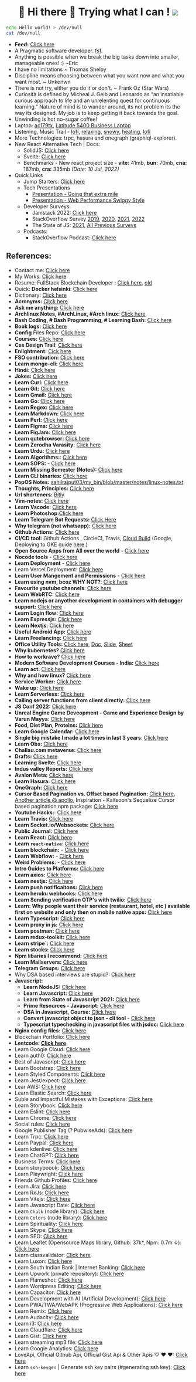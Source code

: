 <h1 align="center">🤺︎ Hi there 👋 Trying what I can ! <img src="https://www.linuxquestions.org/questions/images/smilies/emot-tiphat.gif" /></h1>

```bash
echo Hello world! > /dev/null
cat /dev/null
```

- **Feed:** [Click here](feed.md)
- A Pragmatic software developer. [fsf](https://www.fsf.org/).
- Anything is possible when we break the big tasks down into smaller, manageable ones! :) ~Eric
- I have no limitations ~ Thomas Shelby
- Discipline means choosing between what you want now and what you want most. ~ Unkonwn
- There is not try, either you do it or don't. ~ Frank Oz (Star Wars)
- Curiosità is defined by Micheal J. Geib and Leonardo as “an insatiable curious approach to life and an unrelenting quest for continuous learning.” Nature of mind is to wander around, its not problem its the way its designed. My job is to keep getting it back towards the goal.
- Unwinding is hot no-sugar coffee!
- Laptop: [ac179tx](https://support.hp.com/in-en/document/c04919819), [Latitude 5400 Business Laptop](https://dl.dell.com/topicspdf/latitude-14-5400-laptop_owners-manual2_en-us.pdf)
- Listening, Music Trail - [lofi](https://www.youtube.com/watch?v=GGrrch3k9zg), [relaxing](https://www.youtube.com/watch?v=PAvDi3bS6uw), [snowy](https://www.youtube.com/watch?v=L3kL7zwNYP8), [heating](https://www.youtube.com/watch?v=7MdZL5hqye4&list=PLBfwD_NnDB3qWo0n11nNtjR2I4xwjlesx), [lofi](https://youtu.be/rtTI1rh9U5M)
- More Technologies: trpc, hasura and onegraph (graphiql-explorer).
- New React Alternative Tech | Docs:
	- SolidJS: [Click here](https://www.youtube.com/watch?v=O6xtMrDEhcE)
	- Svelte: [Click here](https://www.youtube.com/watch?v=AdNJ3fydeao)
	- Benchmarks - New react project size - **vite:** 41mb, **bun:** 70mb, **cna:** 187mb, **cra:** 335mb *(Date: 10 Jul, 2022)*
- Quick Links
	- Jump Starters: [Click here](jump-starters.md)
	- Tech Presentations
		- [Presentation - Going that extra mile](https://docs.google.com/presentation/d/1uz8-Ae5sTgZYDmydfX-ESDO03oMBYAQ14rkJzPs4AxE/edit#slide=id.g2b178ca05c_0_3)
		- [Presentation - Web Performance Swiggy Style](https://docs.google.com/presentation/d/1snxo-EKx6PseQeznhfr-VVTEQ71EAMOdbDQ0pNR5jEA/edit#slide=id.g6b802e0221_1_1286)
	- Developer Surveys: 
		- Jamstack 2022: [Click here](https://jamstack.org/survey/2022/)
		- StackOverflow Survey [2019](https://insights.stackoverflow.com/survey/2019), [2020](https://insights.stackoverflow.com/survey/2020), [2021](https://insights.stackoverflow.com/survey/2021), [2022](https://survey.stackoverflow.co/2022/)
		- The State of JS: [2021](https://2021.stateofjs.com/en-US/), [All Previous Surveys](https://stateofjs.com/en-us/)
  - Podcasts:
	  - StackOverflow Podcast: [Click here](https://stackoverflow.blog/podcast/)

## References:

- Contact me: [Click here](https://sahilrajput03.ml/me)
- My Works: [Click here](my-works.md)
- Resume: FullStack Blockchain Developer : [Click here](https://tinyurl.com/sahil-blockchain-dev),  [old](https://github.com/sahilrajput03/my_bin/raw/master/resume/sahil-rajput_resume-linux-feb-2022.pdf)
- Quick: **Docker helsinki**: [Click here](https://github.com/sahilrajput03/dockerHelsinki)
- Dictionary: [Click here](dictionary.md)
- **Acronyms:** [Click here](acroynms.md)
- **Ask me anything:** [Click here](https://github.com/sahilrajput03/askMeAnything)
- **Archlinux Notes, #ArchLinux, #Arch linux:** [Click here](arch-notes.md)
- **Bash Coding, # Bash Programming, # Learning Bash:** [Click here](learn-bash.md)
- **Book logs:** [Click here](./book-logs/README.md)
- **Config** Files Repo: [Click here](https://github.com/sahilrajput03/config)
- **Courses:** [Click here](courses-list.md)
- **Css Design Trail**: [Click here](https://github.com/sahilrajput03/cssDesignTrail)
- **Enlightment:** [Cick here](enlightenment.md)
- **FSO contribution:** [Click here](my-fso-contribution.md)
- **Learn mongo-cli:** [Click here](learn-mongo-cli.md)
- **Hindi:** [Click here](learn-hindi.md)
- **Jokes:** [Click here](https://xkcd.com/)
- **Learn Curl:** [Click here](learn-curl.md)
- **Learn Git:** [Click here](learn-git.md)
- **Learn Gmail:** [Click here](learn-gmail.md)
- **Learn Go:** [Click here](https://github.com/sahilrajput03/learn_go)
- **Learn Regex:** [Click here](learn-regex.md)
- **Learn Markdown:** [Click here](learn-markdown.md)
- **Learn Perl:** [Click here](learn-perl)
- **Learn Figma:** [Click here](learn-figma.md)
- **Learn FigJam:** [Click here](learn-figjam.md)
- **Learn qutebrowser:** [Click here](qutebrowser.md)
- **Learn Zerodha Varasity:** [Click here](learn-zerodha-varasity.md)
- **Learn Urdu:** [Click here](./learn-urdu/)
- **Learn Algorithms:**: [Click here](learn-algorithms.md) 
- **Learn SOPS:** - [Click here](https://github.com/sahilrajput03/devopswithkubernetes/tree/main/learn-sops)
- **Learn Missing Semester (Notes):** [Click here](missing-semester/)
- **Learn CLI binaries:** [Click here](learn-cli-binary.md)
- **PopOS Notes:** [sahilrajput03/my_bin/blob/master/notes/linux-notes.txt](https://github.com/sahilrajput03/my_bin/blob/master/notes/linux-notes.txt)
- **Thoughts, Principles:** [Click here](thoughts-principles.md)
- **Url shorteners:** [Bitly](https://bitly.com/)
- **Vim-notes:** [Click here](vim.md)
- **Learn Vscode:** [Click here](learn-vscode.md)
- **Learn Photoshop:**[Click here](learn-photoshop.md)
- **Learn Telegram Bot Requests:** [Click Here](https://github.com/sahilrajput03/telegram-bot-requests)
- **Why telegram (not whatsapp):** [Click here](why-telegram.md)
- **Github Actions:** [Click here](github-actions.md)
- **CI/CD tool:** Github Actions , CircleCI, Travis, [Cloud Build](https://cloud.google.com/cloud-build) (Google, Deploying to GKE guide [here](https://cloud.google.com/cloud-build/docs/deploying-builds/deploy-gke).)
- **Open Source Apps from All over the world** - [Click here](open-source-apps.md)
- **Nocode tools** - [Click here](nocodetools.md)
- **Learn Deployment** - [Click here](learn-deploy.md)
- Learn Vercel Deployment: [Click here](learn-vercel.md)
- **Learn User Mangement and Permissions** - [Click here](learn-user-management-and-permissions.md)
- **Learn using nvm, bcoz WHY NOT?**: [Click here](https://github.com/sahilrajput03/nvm-autoswitching/)
- **Favourite youtube channels**: [Click here](favourite-youtube-channels.md)
- **Learn WebRTC:** [Click here](learn-webrtc.md)
- **Learn nodejs or anyother development in containers with debugger support:** [Click here](https://github.com/sahilrajput03/learn-express/tree/main/development-in-docker-container)
- **Learn Login flow:** [Click here](https://github.com/sahilrajput03/sahilrajput03/blob/master/learn-login-flow.md)
- **Learn Expressjs:** [Click here](https://github.com/sahilrajput03/learning_expressjs)
- **Learn Nextjs:** [Click here](https://github.com/sahilrajput03/nextjs-examples-testing)
- **Useful Android App:** [Click here](usefult-android-apps.md)
- **Learn Freelancing:** [Click here](free-lancing.md)
- **Office Utility Tools:** [Click here](learn-google-office-tools.md), [Doc](https://docs.google.com/document/), [Slide](https://docs.google.com/presentation/), [Sheet](https://docs.google.com/spreadsheets)
- **Why kubernetes?** [Click here](why-kubernetes.md)
- **How to workrave?** [Click here](why-and-how-to-workrave.md)
- **Modern Software Development Courses - India:** [Click here](modern-software-development-courses.md)
- **Learn act:** [Click here](learn-act.md)
- **Why and how linux?** [Click here](why-and-how-linux.md)
- **Service Worker:** [Click here](learn-service-worker.md)
- **Wake up:** [Click here](learn-wake-up.md)
- **Learn Serverless:** [Click here](learn-serverless.md)
- **Calling server functions from client directly:** [Click here](learn-api-mount.md)
- **JS Conf 2022:** [Click here](notes-js-conf-2022.md)
- **Unreal Engine Game Deveopment - Game and Experience Design by Varun Mayya**: [Click here](game-development.md)
- **Food, Diet Plan, Proteins:** [Click here](food.md)
- **Learn Google Calendar:** [Click here](learn-google-calendar.md)
- **Single big mistake I made a lot times in last 3 years**: [Click here](single-big-mistake.md)
- **Learn Obs:** [Click here](./learn-obs.md)
- **Challau.com metaverse:** [Click here](challau-metaverse.md)
- **Drafts:** [Click here](./drafts)
- **Learning Svelte:** [Click here](learn-svelte.md)
- **Indus valley Reports:** [Click here](learn-indus-valley-reports.md)
- **Avalon Meta:** [Click here](avalon-meta.md)
- **Learn Hasura:** [Click here](learn-hasura.md)
- **OneGraph:** [Click here](learn-one-graph.md)
- **Cursor Based Pagination vs. Offset based Pagination:** [Click here](https://www.sitepoint.com/paginating-real-time-data-cursor-based-pagination/), [Another article @ apollo](https://www.apollographql.com/blog/graphql/pagination/understanding-pagination-rest-graphql-and-relay/), Inspiration - Kaltsoon's Sequelize Cursor based pagination npm package: [Click here](https://github.com/Kaltsoon/sequelize-cursor-pagination)
- **Youtube Hacks:**: [Click here](youtube-hacks.md)
- **Learn Travis:** [Click here](learn-travis.md)
- **Learn Socket.io/Websockets:** [Click here](https://github.com/sahilrajput03/learn-websockets)
- **Public Journal:** [Click here](public-journal.md)
- **Learn React:** [Click here](https://github.com/sahilrajput03/learn-react)
- **Learn `react-native`**: [Click here](https://github.com/sahilrajput03/learn-react-native)
- **Learn blockchain:** - [Click here](https://github.com/sahilrajput03/learn-blockchain)
- **Learn Webflow:** - [Click here](learn-webflow.md)
- **Weird Problems:** - [Click here](weird-problems.md)
- **Intro Guides to Platforms:** [Click here](intro-guide-to-platforms.md)
- **Learn axios:** [Click here](learn-axios.md)
- **Learn nestjs:** [Click here](learn-nestjs.md) 
- **Learn push notificaitons:** [Click here](learn-push-notifications.md)
- **Learn heroku webhooks:** [Click here](learn-web-hooks.md)
- **Learn Sending verification OTP's with twilio:** [Click here](learn-twilio.md)
- **Learn: Why people want their service (restaurant, hotel, etc ) available first on website and only then on mobile native apps:** [Click here](learn-why-websites-first-not-mobile-apps.md)
- **Learn Typescript:** [Click here](https://github.com/sahilrajput03/learn-typescript/blob/main/README.md)
- **Learn proxy in js:** [Click here](learn-proxy.md)
- **Learn postman:** [Click here](learn-postman.md)
- **Learn redux-toolkit:** [Click here](learn-redux-toolkit.md)
- **Learn stripe`:** [Click here](learn-stripe.md)
- **Learn stocks:** [Click here](learn-stocks.md)
- **Npm libaries I recommend:** [Click here](learn-npm-libraries.md)
- **Learn Mailservers:** [Click here](mail-server.md)
- **Telegram Groups:** [Click here](telegram-groups.md)
- Why DSA based interviews are stupid?: [Click here](dsa.md)
- **Javascript:**
	- **Learn NodeJS:** [Click here](learn-nodejs.md)
	- **Learn Javascript:** [Click here](learn-js.md)
	- **Learn from State of Javascript 2021:** [Click here](learn-state-of-javascript.md)
	- **Prime Resources - Javascript:** [Click here](prime-resources-js.md)
	- **DSA in Javascript, Course:** [Click here](https://github.com/sahilrajput03/learn-dsa)
	- **Convert javascript object to json - cli tool** - [Click here](obj-json.md)
	- **Typescript typechecking in javascript files with jsdoc:** [Click here](@ts-check.md)
- **Nginx config files:** [Click here](https://github.com/sahilrajput03/config/tree/main/etc/nginx)
- Blockchain Portfolio: [Click here](blockchain_portfolio.md)
- **Leetcode: [Click here](learn-leetcode.md)**
- Learn Google Cloud: [Click here](learn-google-cloud.md)
- Learn auth0: [Click here](learn-auth0.md)
- Best of Javascript: [Click here](https://bestofjs.org/)
- Learn Bootstrap: [Click here](https://github.com/sahilrajput03/cssDesignTrail/blob/master/learn-bootstrap.md)
- Learn Styled Components: [Click here](https://github.com/sahilrajput03/cssDesignTrail/blob/master/learn-styled-components.md)
- Learn Jest/expect: [Click here](learn-jest-expect.md)
- Lear AWS: [Click here](learn-aws.md)
- Learn Elastic Search: [Click here](learn-elastic-search.md)
- Suble and Impactful Mistakes with Exceptions: [Click here](subtle-impactful-exceptions.md)
- Learn Storybook: [Click here](learn-storybook.md)
- Learn Eslint: [Click here](learn-eslint.md)
- Learn Chrome: [Click here](learn-chrome.md)
- Social rules: [Click here](social-rules.md)
- Google Publisher Tag (? PubwiseAds): [Click here](https://github.com/sahilrajput03/learn-react/blob/main/pubwise-ads-integration/README.md)
- Learn Trpc: [Click here](learn-trpc.md)
- Learn Paypal: [Click here](learn-paypal.md)
- Learn kdenlive: [Click here](learn-kdenlive.md)
- Learn ChatGPT: [Click here](https://gist.github.com/sahilrajput03/c209167002a8a52722b09fa73456e3a1)
- Business Terms: [Click here](learn-business-terms.md)
- Learn storyboook: [Click here](https://github.com/sahilrajput03/learn-react/tree/main/learn-storybook)
- Learn Playwright: [Click here](learn-playwright.md)
- Friends Github Profiles: [Click here](friends-github.md)
- Learn Jira: [Click here](learn-jira.md)
- Learn RxJs: [Click here](learn-rxjs.md)
- Learn Vitejs: [Click here](learn-vite.md)
- Learn Javascript Date: [Click here](learn-javascript-date.md)
- Learn `Chalk` (node library): [Click here](learn-chalkjs.md)
- Learn `Colors` (node library): [Click here](learn-colors-npm.md)
- Learn Spirituality: [Click here](learn-spirituality.md)
- Learn Skype: [Click here](learn-skype.md)
- Learn SEO: [Click here](learn-seo.md)
- Learn Leaflet (Opensource Maps library, Github: 37k*, Npm: 0.7m ↓): [Click here](learn-leaflet.md)
- Learn classvalidator: [Click here](learn-classvalidator.md)
- Learn Luxon: [Click here](learn-luxon.md)
- Learn South Indian Bank | Internet Banking: [Click here](learn-south-india-bank)
- Learn Upwork (private repository): [Click here](learn-upwork)
- Learn Flameshot: [Click here](learn-flameshot.md)
- Learn Wordpress Editing: [Click here](learn-wordpress-editing.md)
- Learn Capacitor: [Click here](learn-capacitor.md)
- Learn Development with AI (Artificial Development): [Click here](learn-development-with-ai.md)
- Learn PWA/TWA/WebAPK (Progressive Web Applications): [Click here](https://github.com/sahilrajput03/pwa-to-apk-using-twa/tree/main)
- Learn Remix: [Click here](learn-remix.md)
- Learn Audacity: [Click here](learn-audacity.md)
- Learn i3: [Click here](learn-i3.md)
- Learn Cloudflare: [Click here](learn-cloudflare.md)
- Learn Gist: [Click here](learn-gist.md)
- Learn streaming mp3 file: [Click here](learn-streaming.md)
- Learn Google Analytics: [Click here](https://github.com/sahilrajput03/learn-react/tree/main/google-analytics-custom-solution)
- LoveApi, Official Github Api, Official Gist Api & Other Apis ♡ ♥ ❤: [Click here](https://gist.github.com/sahilrajput03/e4a8370456e55260864f732b16f9878d)
- Learn `ssh-keygen` | Generate ssh key pairs (#generating ssh key): [Click here](generate-ssh-key-pairs.md)

